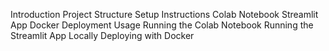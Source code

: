 Introduction
Project Structure
Setup Instructions
Colab Notebook
Streamlit App
Docker Deployment
Usage
Running the Colab Notebook
Running the Streamlit App Locally
Deploying with Docker
